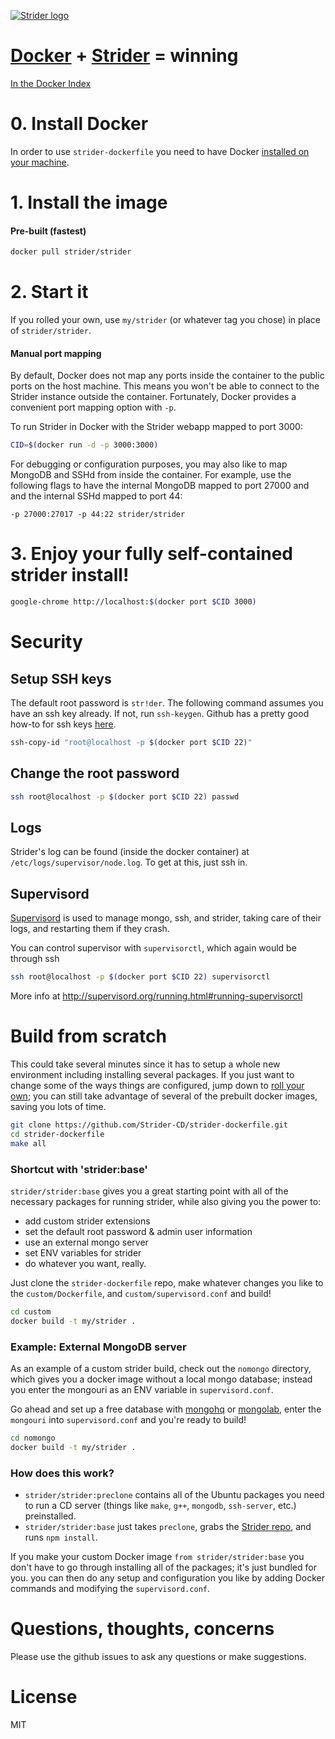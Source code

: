 [![Strider logo](http://stridercd.com/img/logo.png)](http://stridercd.com)

# [Docker](http://docker.io) + [Strider](http://stridercd.com) = winning

[In the Docker Index](https://index.docker.io/u/strider/strider/)

# 0. Install Docker

In order to use `strider-dockerfile` you need to have Docker [installed on your machine](http://www.docker.io/gettingstarted/#anchor-0).

# 1. Install the image

#### Pre-built (fastest)

```bash
docker pull strider/strider
```
# 2. Start it

If you rolled your own, use `my/strider` (or whatever tag you chose) in place
of `strider/strider`.

#### Manual port mapping

By default, Docker does not map any ports inside the container to the public ports on the host machine. This means you won't be able to connect to the Strider instance outside the container. Fortunately, Docker provides a convenient port mapping option with `-p`.

To run Strider in Docker with the Strider webapp mapped to port 3000:

```bash
CID=$(docker run -d -p 3000:3000)
```

For debugging or configuration purposes, you may also like to map MongoDB and SSHd from inside the container. For example, use the following flags to have the internal MongoDB mapped to port 27000 and and the internal SSHd mapped to port 44:

`-p 27000:27017 -p 44:22 strider/strider`

# 3. Enjoy your fully self-contained strider install!

```bash
google-chrome http://localhost:$(docker port $CID 3000)
```

# Security

## Setup SSH keys

The default root password is `str!der`. The following command assumes you have
an ssh key already. If not, run `ssh-keygen`. Github has a pretty good how-to
for ssh keys [here](https://help.github.com/articles/generating-ssh-keys).

```bash
ssh-copy-id "root@localhost -p $(docker port $CID 22)"
```

## Change the root password

```bash
ssh root@localhost -p $(docker port $CID 22) passwd
```

## Logs

Strider's log can be found (inside the docker container) at
`/etc/logs/supervisor/node.log`. To get at this, just ssh in.

## Supervisord

[Supervisord](http://supervisord.org/) is used to manage mongo, ssh, and
strider, taking care of their logs, and restarting them if they crash.

You can control supervisor with `supervisorctl`, which again would be through ssh

```bash
ssh root@localhost -p $(docker port $CID 22) supervisorctl
```

More info at http://supervisord.org/running.html#running-supervisorctl

# Build from scratch

This could take several minutes since it has to setup a whole new environment
including installing several packages. If you just want to change some of the ways
things are configured, jump down to [roll your own](#roll-your-own); you can still
take advantage of several of the prebuilt docker images, saving you lots of time.

```bash
git clone https://github.com/Strider-CD/strider-dockerfile.git
cd strider-dockerfile
make all
```

### Shortcut with 'strider:base'

`strider/strider:base` gives you a great starting point with all of the
necessary packages for running strider, while also giving you the power to:

- add custom strider extensions
- set the default root password & admin user information
- use an external mongo server
- set ENV variables for strider
- do whatever you want, really.

Just clone the `strider-dockerfile` repo, make whatever changes you like to the `custom/Dockerfile`,
and `custom/supervisord.conf` and build!

```bash
cd custom
docker build -t my/strider .
```

### Example: External MongoDB server

As an example of a custom strider build, check out the `nomongo` directory,
which gives you a docker image without a local mongo database; instead you
enter the mongouri as an ENV variable in `supervisord.conf`.

Go ahead and set up a free database with [mongohq](http://mongohq.com) or
[mongolab](http://mongolab.com), enter the `mongouri` into `supervisord.conf`
and you're ready to build!

```bash
cd nomongo
docker build -t my/strider .
```

### How does this work?

- `strider/strider:preclone` contains all of the Ubuntu packages you need to run
a CD server (things like `make`, `g++`, `mongodb`, `ssh-server`, etc.) preinstalled.
- `strider/strider:base` just takes `preclone`, grabs the [Strider repo](https://github.com/Strider-CD/strider),
and runs `npm install`.

If you make your custom Docker image `from strider/strider:base` you don't have to
go through installing all of the packages; it's just bundled for you. you can then
do any setup and configuration you like by adding Docker commands and modifying the
`supervisord.conf`.

# Questions, thoughts, concerns

Please use the github issues to ask any questions or make suggestions.

# License

MIT

